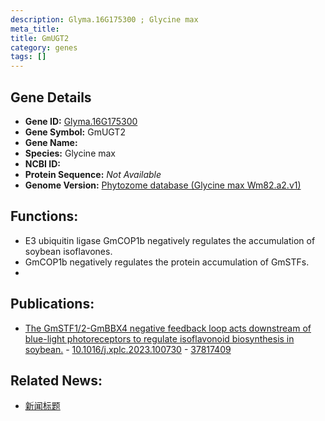 ```yaml
---
description: Glyma.16G175300 ; Glycine max
meta_title:
title: GmUGT2
category: genes
tags: []
---
```


## Gene Details
- **Gene ID:**	[Glyma.16G175300](https://www.maizegdb.org/gene_center/gene/Glyma.16G175300)
- **Gene Symbol:** GmUGT2
- **Gene Name:** 
- **Species:** Glycine max
- **NCBI ID:** [  ]()
- **Protein Sequence:** *Not Available*
- **Genome Version:** [Phytozome database (Glycine max Wm82.a2.v1)]()

## Functions:
   - E3 ubiquitin ligase GmCOP1b negatively regulates the accumulation of soybean isoflavones.
   - GmCOP1b negatively regulates the protein accumulation of GmSTFs.
   - 

## Publications:
   - [The GmSTF1/2-GmBBX4 negative feedback loop acts downstream of blue-light photoreceptors to regulate isoflavonoid biosynthesis in soybean.]( https://www.sciencedirect.com/science/article/pii/S2590346223002766?via%3Dihub ) - [10.1016/j.xplc.2023.100730]( https://www.sciencedirect.com/science/article/pii/S2590346223002766?via%3Dihub ) - [37817409](https://pubmed.ncbi.nlm.nih.gov/37817409/)

## Related News:
   - [新闻标题](https://mp.weixin.qq.com/s?__biz=Mzg3MDEwNDEyMg==&mid=2247557746&idx=5&sn=155bb511f2e8cf30a398b169bd4a9950&chksm=cfdce2f775d3efedc29eed7063462f8f16cf75c8a77224d13737324a50ef70733f2197476a31&scene=27#wechat_redirect)
